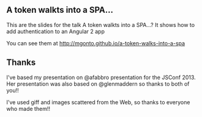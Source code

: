 ## A token walkts into a SPA...

This are the slides for the talk A token walkts into a SPA...? It shows how to add authentication to an Angular 2 app

You can see them at http://mgonto.github.io/a-token-walks-into-a-spa

## Thanks

I've based my presentation on @afabbro presentation for the JSConf 2013. Her presentation was also based on @glenmaddern so thanks to both of you!!

I've used giff and images scattered from the Web, so thanks to everyone who made them!!
